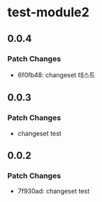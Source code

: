 # test-module2

## 0.0.4

### Patch Changes

- 6f0fb48: changeset 테스트

## 0.0.3

### Patch Changes

- changeset test

## 0.0.2

### Patch Changes

- 7f930ad: changeset test
